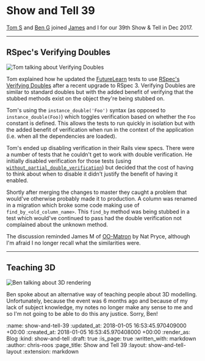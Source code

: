 Show and Tell 39
================

[Tom S][tom-stuart] and [Ben G][ben-griffiths] joined [James][james-mead] and I for our 39th Show & Tell in Dec 2017.

[ben-griffiths]: https://twitter.com/beng
[james-mead]: /james-mead
[tom-stuart]: http://codon.com/

---

## RSpec's Verifying Doubles

![Tom talking about Verifying Doubles](/images/blog/2017-12-13-show-and-tell-39-tom-s.jpg)

Tom explained how he updated the [FutureLearn][futurelearn] tests to use [RSpec's Verifying Doubles][rspec-verifying-doubles] after a recent upgrade to RSpec 3. Verifying Doubles are similar to standard doubles but with the added benefit of verifying that the stubbed methods exist on the object they're being stubbed on.

Tom's using the `instance_double('Foo')` syntax (as opposed to `instance_double(Foo)`) which toggles verification based on whether the `Foo` constant is defined. This allows the tests to run quickly in isolation but with the added benefit of verification when run in the context of the application (i.e. when all the dependencies are loaded).

Tom's ended up disabling verification in their Rails view specs. There were a number of tests that he couldn't get to work with double verification. He initially disabled verification for those tests (using [`without_partial_double_verification`][rspec-without-partial-verification]) but decided that the cost of having to think about when to disable it didn't justify the benefit of having it enabled.

Shortly after merging the changes to master they caught a problem that would've otherwise probably made it to production. A column was renamed in a migration which broke some code making use of `find_by_<old_column_name>`. This `find_by` method was being stubbed in a test which would've continued to pass had the double verification not complained about the unknown method.

The discussion reminded James M of [OO-Matron][oo-matron] by Nat Pryce, although I'm afraid I no longer recall what the similarities were.

[futurelearn]: https://www.futurelearn.com/
[oo-matron]: https://blog.magpiebrain.com/2004/07/27/oo-matron/
[rspec-verifying-doubles]: http://rspec.info/blog/2014/05/notable-changes-in-rspec-3/#verifying-doubles
[rspec-without-partial-verification]: http://rspec.info/blog/2017/05/rspec-3-6-has-been-released/#mocks-withoutpartialdoubleverification

---

## Teaching 3D

![Ben talking about 3D rendering](/images/blog/2017-12-13-show-and-tell-39-ben-g.jpg)

Ben spoke about an alternative way of teaching people about 3D modelling. Unfortunately, because the event was 6 months ago and because of my lack of subject knowledge, my notes no longer make any sense to me and so I'm not going to be able to do this any justice. Sorry, Ben!

:name: show-and-tell-39
:updated_at: 2018-01-05 16:53:45.970409000 +00:00
:created_at: 2018-01-05 16:53:45.970408000 +00:00
:render_as: Blog
:kind: show-and-tell
:draft: true
:is_page: true
:written_with: markdown
:author: chris-roos
:page_title: Show and Tell 39
:layout: show-and-tell-layout
:extension: markdown
